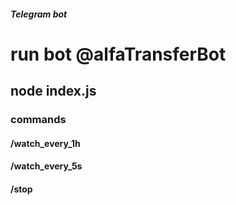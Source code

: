 ##### Telegram bot
# run bot @alfaTransferBot
## node index.js

### commands
#### /watch_every_1h
#### /watch_every_5s
#### /stop
